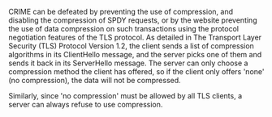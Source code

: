
CRIME can be defeated by preventing the use of compression, and disabling the
compression of SPDY requests, or by the website preventing the use of
data compression on such transactions using the protocol negotiation features
of the TLS protocol. As detailed in The Transport Layer Security (TLS)
Protocol Version 1.2, the client sends a list of compression algorithms
in its ClientHello message, and the server picks one of them and sends it
back in its ServerHello message. The server can only choose a compression
method the client has offered, so if the client only offers
'none' (no compression), the data will not be compressed.

Similarly, since 'no compression' must be allowed by all TLS clients, a
 server can always refuse to use compression.
